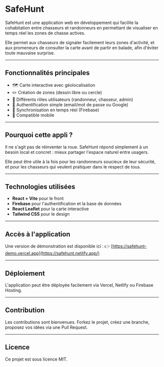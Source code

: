 # SafeHunt

SafeHunt est une application web en développement qui facilite la cohabitation entre chasseurs et randonneurs en permettant de visualiser en temps réel les zones de chasse actives.

Elle permet aux chasseurs de signaler facilement leurs zones d'activité, et aux promeneurs de consulter la carte avant de partir en balade, afin d'éviter toute mauvaise surprise.

---

## Fonctionnalités principales

* 🗺️ Carte interactive avec géolocalisation
* ✏️ Création de zones (dessin libre ou cercle)
* 👥 Différents rôles utilisateurs (randonneur, chasseur, admin)
* 🔐 Authentification simple (email/mot de passe ou Google)
* 🔄 Synchronisation en temps réel (Firebase)
* 📱 Compatible mobile

---

## Pourquoi cette appli ?

Il ne s'agit pas de réinventer la roue. SafeHunt répond simplement à un besoin local et concret : mieux partager l'espace naturel entre usagers.

Elle peut être utile à la fois pour les randonneurs soucieux de leur sécurité, et pour les chasseurs qui veulent pratiquer dans le respect de tous.

---

## Technologies utilisées

* **React + Vite** pour le front
* **Firebase** pour l'authentification et la base de données
* **React Leaflet** pour la carte interactive
* **Tailwind CSS** pour le design

---

## Accès à l'application

Une version de démonstration est disponible ici :
👉 [https://safehunt-demo.vercel.app](https://safehunt.netlify.app/)

---

## Déploiement

L'application peut être déployée facilement via Vercel, Netlify ou Firebase Hosting.

---

## Contribution

Les contributions sont bienvenues. Forkez le projet, créez une branche, proposez vos idées via une Pull Request.

---

## Licence

Ce projet est sous licence MIT.
